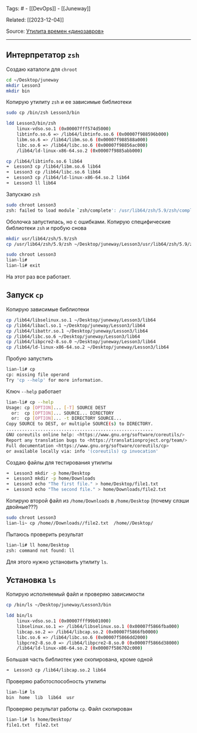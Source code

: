 Tags: # - [[DevOps]] - [[Juneway]]

Related: [[2023-12-04]]

Source: [Утилита времен «динозавров»](https://habr.com/ru/companies/selectel/articles/655485/)

--- 
## Интерпретатор `zsh`
Создаю каталоги для `chroot`
```bash 
cd ~/Desktop/juneway
mkdir Lesson3
mkdir bin
```

Копирую утилиту `zsh` и ее зависимые библиотеки
```bash
sudo cp /bin/zsh Lesson3/bin

ldd Lesson3/bin/zsh 
	linux-vdso.so.1 (0x00007fff574d5000)
	libtinfo.so.6 => /lib64/libtinfo.so.6 (0x00007f988596b000)
	libm.so.6 => /lib64/libm.so.6 (0x00007f988588a000)
	libc.so.6 => /lib64/libc.so.6 (0x00007f98856ac000)
	/lib64/ld-linux-x86-64.so.2 (0x00007f9885abb000)

cp /lib64/libtinfo.so.6 lib64 
➜  Lesson3 cp /lib64/libm.so.6 lib64 
➜  Lesson3 cp /lib64/libc.so.6 lib64
➜  Lesson3 cp /lib64/ld-linux-x86-64.so.2 lib64
➜  Lesson3 ll lib64
```

Запускаю `zsh`
```bash
sudo chroot Lesson3 
zsh: failed to load module `zsh/complete': /usr/lib64/zsh/5.9/zsh/complete.so: cannot open shared object file: No such file or directory
```

Оболочка запустилась, но с ошибками. Копирую специфические библиотеки `zsh` и пробую снова
```bash
mkdir usr/lib64/zsh/5.9/zsh
cp /usr/lib64/zsh/5.9/zsh ~/Desktop/juneway/Lesson3/usr/lib64/zsh/5.9/zsh

sudo chroot Lesson3
lian-li#
lian-li# exit
```
На этот раз все работает.
## Запуск `cp`

Копирую зависимые библиотеки
```bash 
cp /lib64/libselinux.so.1 ~/Desktop/juneway/Lesson3/lib64 
cp /lib64/libacl.so.1 ~/Desktop/juneway/Lesson3/lib64
cp /lib64/libattr.so.1 ~/Desktop/juneway/Lesson3/lib64
cp /lib64/libc.so.6 ~/Desktop/juneway/Lesson3/lib64
cp /lib64/libpcre2-8.so.0 ~/Desktop/juneway/Lesson3/lib64
cp /lib64/ld-linux-x86-64.so.2 ~/Desktop/juneway/Lesson3/lib64
```

Пробую запустить 
```bash 
lian-li# cp
cp: missing file operand
Try 'cp --help' for more information.
```

Ключ `--help` работает
```bash 
lian-li# cp --help                                                          
Usage: cp [OPTION]... [-T] SOURCE DEST
  or:  cp [OPTION]... SOURCE... DIRECTORY
  or:  cp [OPTION]... -t DIRECTORY SOURCE...
Copy SOURCE to DEST, or multiple SOURCE(s) to DIRECTORY.
........................................................
GNU coreutils online help: <https://www.gnu.org/software/coreutils/>
Report any translation bugs to <https://translationproject.org/team/>
Full documentation <https://www.gnu.org/software/coreutils/cp>
or available locally via: info '(coreutils) cp invocation'
```

Создаю файлы для тестирования утилиты
```bash 
➜  Lesson3 mkdir -p home/Desktop
➜  Lesson3 mkdir -p home/Downloads
➜  Lesson3 echo "The first file." > home/Desktop/file1.txt
➜  Lesson3 echo "The second file." > home/Downloads/file2.txt
```

Копирую второй файл из `/home/Downloads` в `/home/Desktop` (почему слэши двойные???)
```bash 
sudo chroot Lesson3
lian-li~ cp /home//Downloads//file2.txt  /home//Desktop/
```

Пытаюсь проверить результат
```bash
lian-li# ll home/Desktop                                   
zsh: command not found: ll
```

Для этого нужно установить утилиту `ls`.

## Установка `ls`

Копирую исполняемый файл и проверяю зависимости
```bash 
cp /bin/ls ~/Desktop/juneway/Lesson3/bin 

ldd bin/ls
	linux-vdso.so.1 (0x00007fff99b01000)
	libselinux.so.1 => /lib64/libselinux.so.1 (0x00007f5866fba000)
	libcap.so.2 => /lib64/libcap.so.2 (0x00007f5866fb0000)
	libc.so.6 => /lib64/libc.so.6 (0x00007f5866dd2000)
	libpcre2-8.so.0 => /lib64/libpcre2-8.so.0 (0x00007f5866d38000)
	/lib64/ld-linux-x86-64.so.2 (0x00007f586702c000)
```

Большая часть библиотек уже скопирована, кроме одной
```bash 
➜  Lesson3 cp /lib64/libcap.so.2 lib64
```

Проверяю работоспособность утилиты
```bash 
lian-li# ls
bin  home  lib	lib64  usr
```

Проверяю результат работы `cp`. Файл скопирован
```bash 
lian-li# ls home/Desktop/ 
file1.txt  file2.txt
```
